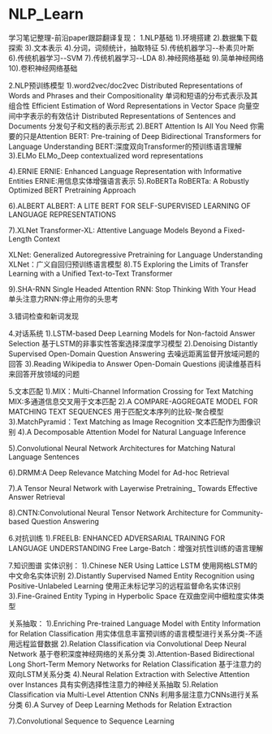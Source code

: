 # NLP_Learn
学习笔记整理-前沿paper跟踪翻译复现：
1.NLP基础
1).环境搭建
2).数据集下载探索
3).文本表示
4).分词，词频统计，抽取特征
5).传统机器学习--朴素贝叶斯
6).传统机器学习--SVM 
7).传统机器学习--LDA
8).神经网络基础
9).简单神经网络
10).卷积神经网络基础

2.NLP预训练模型
1).word2vec/doc2vec
Distributed Representations of Words and Phrases and their Compositionality
单词和短语的分布式表示及其组合性
Efficient Estimation of Word Representations in Vector Space
向量空间中字表示的有效估计
Distributed Representations of Sentences and Documents
分发句子和文档的表示形式
2).BERT
Attention Is All You Need
你需要的只是Attention
BERT: Pre-training of Deep Bidirectional Transformers for Language Understanding
BERT:深度双向Transformer的预训练语言理解
3).ELMo
ELMo_Deep contextualized word representations

4).ERNIE
ERNIE: Enhanced Language Representation with Informative Entities
ERNIE:用信息实体增强语言表示
5).RoBERTa
RoBERTa: A Robustly Optimized BERT Pretraining Approach

6).ALBERT
ALBERT: A LITE BERT FOR SELF-SUPERVISED LEARNING OF LANGUAGE REPRESENTATIONS

7).XLNet
Transformer-XL: Attentive Language Models Beyond a Fixed-Length Context

XLNet: Generalized Autoregressive Pretraining for Language Understanding
XLNet：广义自回归预训练语言模型
8).T5
Exploring the Limits of Transfer Learning with a Unified Text-to-Text Transformer

9).SHA-RNN
Single Headed Attention RNN: Stop Thinking With Your Head
单头注意力RNN:停止用你的头思考




3.错词检查和新词发现


4.对话系统
1).LSTM-based Deep Learning Models for Non-factoid Answer Selection
基于LSTM的非事实性答案选择深度学习模型
2).Denoising Distantly Supervised Open-Domain Question Answering
去噪远距离监督开放域问题的回答
3).Reading Wikipedia to Answer Open-Domain Questions
阅读维基百科来回答开放领域的问题


5.文本匹配
1).MIX：Multi-Channel Information Crossing for Text Matching
MIX:多通道信息交叉用于文本匹配
2).A COMPARE-AGGREGATE MODEL FOR MATCHING TEXT SEQUENCES
用于匹配文本序列的比较-聚合模型
3).MatchPyramid：Text Matching as Image Recognition
文本匹配作为图像识别
4).A Decomposable Attention Model for Natural Language Inference

5).Convolutional Neural Network Architectures for Matching Natural Language Sentences

6).DRMM:A Deep Relevance Matching Model for Ad-hoc Retrieval

7).A Tensor Neural Network with Layerwise Pretraining_ Towards Effective Answer Retrieval

8).CNTN:Convolutional Neural Tensor Network Architecture for Community-based Question Answering




6.对抗训练
1).FREELB: ENHANCED ADVERSARIAL TRAINING FOR LANGUAGE UNDERSTANDING
Free Large-Batch：增强对抗性训练的语言理解


7.知识图谱
实体识别：
1).Chinese NER Using Lattice LSTM
使用网格LSTM的中文命名实体识别
2).Distantly Supervised Named Entity Recognition using Positive-Unlabeled Learning
使用正未标记学习的远程监督命名实体识别
3).Fine-Grained Entity Typing in Hyperbolic Space
在双曲空间中细粒度实体类型

关系抽取：
1).Enriching Pre-trained Language Model with Entity Information for Relation Classification
用实体信息丰富预训练的语言模型进行关系分类-不适用远程监督数据
2).Relation Classification via Convolutional Deep Neural Network
基于卷积深度神经网络的关系分类
3).Attention-Based Bidirectional Long Short-Term Memory Networks for Relation Classification
基于注意力的双向LSTM关系分类
4).Neural Relation Extraction with Selective Attention over Instances
具有实例选择性注意力的神经关系抽取
5).Relation Classification via Multi-Level Attention CNNs
利用多层注意力CNNs进行关系分类
6).A Survey of Deep Learning Methods for Relation Extraction

7).Convolutional Sequence to Sequence Learning





